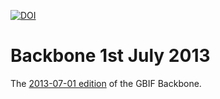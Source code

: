 [![DOI](https://zenodo.org/badge/DOI/10.15468/h986-3t05.svg)](https://doi.org/10.15468/h986-3t05)

# Backbone 1st July 2013

The [2013-07-01 edition](https://hosted-datasets.gbif.org/datasets/backbone/2013-07-01/) of the GBIF Backbone.